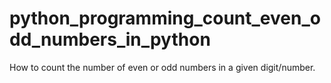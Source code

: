 # python_programming_count_even_odd_numbers_in_python
How to count the number of even or odd numbers in a given digit/number.
